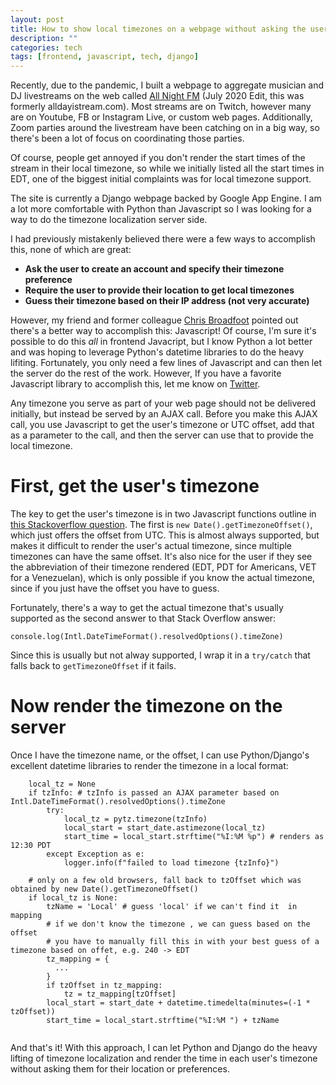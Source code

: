 ```yaml
---
layout: post
title: How to show local timezones on a webpage without asking the user for their location
description: ""
categories: tech
tags: [frontend, javascript, tech, django]
---
```


Recently, due to the pandemic, I built a webpage to aggregate musician and DJ
livestreams on the web called [All Night FM](https://allnight.fm) (July 2020 Edit, this was formerly alldayistream.com). Most
streams are on Twitch, however many are on Youtube, FB or Instagram Live, or custom 
web pages. Additionally, Zoom parties around the livestream have been catching on 
in a big way, so there's been a lot of focus on coordinating those parties. 

Of course, people get annoyed if you don't render the start times of the stream in their local timezone, so while 
we initially listed all the start times in EDT, one of the biggest initial complaints was for local timezone support.

The site is currently a Django webpage backed by Google App Engine. I am a lot more comfortable with Python than
Javascript so I was looking for a way to do the timezone localization server side.

I had previously mistakenly believed there were a few ways to accomplish this, none of which are great:

* **Ask the user to create an account and specify their timezone preference**
* **Require the user to provide their location to get local timezones**
* **Guess their timezone based on their IP address (not very accurate)**

However, my friend and former colleague [Chris Broadfoot](https://twitter.com/broady) pointed out there's a better way
to accomplish this: Javascript! Of course, I'm sure it's possible to do this _all_ in frontend Javacript, but I know 
Python a lot better and was hoping to leverage Python's datetime libraries to do the heavy lifiting. Fortunately, you
only need a few lines of Javascript and can then let the server do the rest of the work. However, If you have a favorite Javascript library to accomplish this, let me know on [Twitter](https://twitter.com/waprin_io).

Any timezone you serve as part of your web page should not be delivered initially, but instead be served by an AJAX call.
Before you make this AJAX call, you use Javascript to get the user's timezone or UTC offset, add that as a parameter to
the call, and then the server can use that to provide the local timezone.

# First, get the user's timezone

The key to get the user's timezone is in two Javascript functions outline in [this Stackoverflow question](https://stackoverflow.com/questions/1091372/getting-the-clients-timezone-offset-in-javascript).
The first is `new Date().getTimezoneOffset()`, which just offers the offset from UTC. This is almost always supported, but makes it difficult to 
render the user's actual timezone, since multiple timezones can have the same offset. It's also nice for the user if they see the abbreviation of their timezone
rendered (EDT, PDT for Americans, VET for a Venezuelan), which is only possible if you know the actual timezone, since if you just have the offset you have to guess.

Fortunately, there's a way to get the actual timezone that's usually supported as the second answer to that Stack Overflow answer:

`console.log(Intl.DateTimeFormat().resolvedOptions().timeZone)`

Since this is usually but not alway supported, I wrap it in a `try/catch` that falls back to `getTimezoneOffset` if it fails.

# Now render the timezone on the server

Once I have the timezone name, or the offset, I can use Python/Django's excellent datetime libraries to render the timezone in a local format:

```
    local_tz = None
    if tzInfo: # tzInfo is passed an AJAX parameter based on Intl.DateTimeFormat().resolvedOptions().timeZone
        try:
            local_tz = pytz.timezone(tzInfo)
            local_start = start_date.astimezone(local_tz)
            start_time = local_start.strftime("%I:%M %p") # renders as 12:30 PDT        
        except Exception as e:
            logger.info(f"failed to load timezone {tzInfo}")
    
    # only on a few old browsers, fall back to tzOffset which was obtained by new Date().getTimezoneOffset()
    if local_tz is None: 
        tzName = 'Local' # guess 'local' if we can't find it  in mapping 
        # if we don't know the timezone , we can guess based on the offset
        # you have to manually fill this in with your best guess of a timezone based on offet, e.g. 240 -> EDT
        tz_mapping = {
          ... 
        }
        if tzOffset in tz_mapping: 
            tz = tz_mapping[tzOffset]
        local_start = start_date + datetime.timedelta(minutes=(-1 * tzOffset))
        start_time = local_start.strftime("%I:%M ") + tzName
     
```

And that's it! With this approach, I can let Python and Django do the heavy lifting of timezone localization and 
render the time in each user's timezone without asking them for their location or preferences. 
